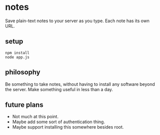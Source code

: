 notes
=====
Save plain-text notes to your server as you type. 
Each note has its own URL.


setup
-----
	npm install
	node app.js

philosophy
----------
Be something to take notes, without having to install
any software beyond the server. Make something useful
in less than a day.

future plans
------------
* Not much at this point. 
* Maybe add some sort of authentication thing.
* Maybe support installing this somewhere besides root.

